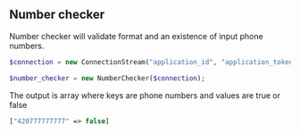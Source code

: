 ## Number checker

Number checker will validate format and an existence of input phone numbers.

```php
$connection = new ConnectionStream("application_id", "application_token");

$number_checker = new NumberChecker($connection);
```

The output is array where keys are phone numbers and values are true or false

```php
["420777777777" => false]
```

